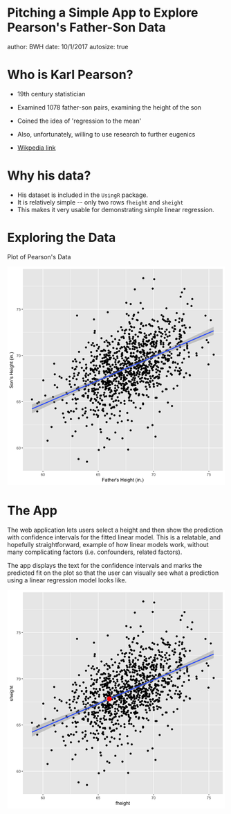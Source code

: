 Pitching a Simple App to Explore Pearson's Father-Son Data
========================================================
author: BWH
date: 10/1/2017
autosize: true

Who is Karl Pearson?
========================================================

- 19th century statistician
- Examined 1078 father-son pairs, examining the height of the son
- Coined the idea of 'regression to the mean'
- Also, unfortunately, willing to use research to further eugenics

- [Wikpedia link](https://en.wikipedia.org/wiki/Karl_Pearson)


Why his data?
========================================================

- His dataset is included in the `UsingR` package.
- It is relatively simple -- only two rows `fheight` and `sheight`
- This makes it very usable for demonstrating simple linear regression.


Exploring the Data
========================================================

Plot of Pearson's Data

![plot of chunk unnamed-chunk-1](father_son_app_pitch-figure/unnamed-chunk-1-1.png)

The App
========================================================

The web application lets users select a height and then show the prediction with
confidence intervals for the fitted linear model. This is a relatable, and hopefully straightforward, example of how linear models work, without many complicating factors (i.e. confounders, related factors).

The app displays the text for the confidence intervals and marks the predicted fit on the plot so that the user can visually see what a prediction using a linear regression model looks like.

![plot of chunk unnamed-chunk-2](father_son_app_pitch-figure/unnamed-chunk-2-1.png)
